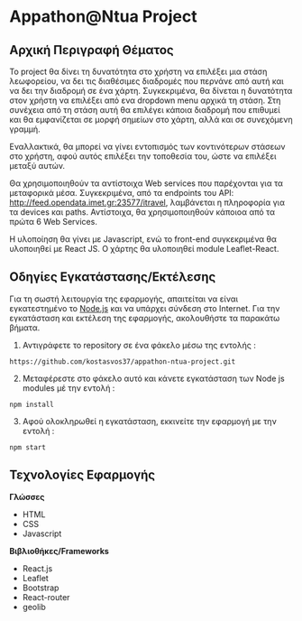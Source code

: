 # Appathon@Ntua Project

## Αρχική Περιγραφή Θέματος

Το project θα δίνει τη δυνατότητα στο χρήστη να επιλέξει μια στάση λεωφορείου, να δει τις διαθέσιμες διαδρομές που περνάνε από αυτή και να δει την διαδρομή σε ένα χάρτη. Συγκεκριμένα, θα δίνεται η δυνατότητα στον χρήστη να επιλέξει από ενα dropdown menu αρχικά τη στάση. Στη συνέχεια από τη στάση αυτή θα επιλέγει κάποια διαδρομή που επιθυμεί και θα εμφανίζεται σε μορφή σημείων στο χάρτη, αλλά και σε συνεχόμενη γραμμή.

Εναλλακτικά, θα μπορεί να γίνει εντοπισμός των κοντινότερων στάσεων στο χρήστη, αφού αυτός επιλέξει την τοποθεσία του, ώστε να επιλέξει μεταξύ αυτών.

Θα χρησιμοποιηθούν τα αντίστοιχα Web services που παρέχονται για τα μεταφορικά μέσα. Συγκεκριμένα, από τα endpoints του API: http://feed.opendata.imet.gr:23577/itravel, λαμβάνεται η πληροφορία για τα devices και paths. Αντίστοιχα, θα χρησιμοποιηθούν κάποιοα από τα πρώτα 6 Web Services.

Η υλοποίηση θα γίνει με Javascript, ενώ το front-end συγκεκριμένα θα υλοποιηθεί με React JS. Ο χάρτης θα υλοποιηθεί module Leaflet-React.

## Οδηγίες Εγκατάστασης/Εκτέλεσης

Για τη σωστή λειτουργία της εφαρμογής, απαιτείται να είναι εγκατεστημένο το [Node.js](https://nodejs.org/en/) και να υπάρχει σύνδεση στο Internet. Για την εγκατάσταση και εκτέλεση της εφαρμογής, ακολουθήστε τα παρακάτω βήματα.

1. Αντιγράφετε το repository σε ένα φάκελο μέσω της εντολής :

```
https://github.com/kostasvos37/appathon-ntua-project.git
```

2. Μεταφέρεστε στο φάκελο αυτό και κάνετε εγκατάσταση των Node js modules μέ την εντολή :

```
npm install
```

3. Αφού ολοκληρωθεί η εγκατάσταση, εκκινείτε την εφαρμογή με την εντολή :
```
npm start
```

## Τεχνολογίες Εφαρμογής

**Γλώσσες**
- HTML
- CSS
- Javascript

**Βιβλιοθήκες/Frameworks**
- React.js
- Leaflet
- Bootstrap
- React-router
- geolib
